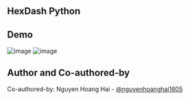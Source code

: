 ## HexDash Python
## Demo

![image](https://github.com/user-attachments/assets/ff1009fd-9615-4878-a26f-d2243c923e63)
![image](https://github.com/user-attachments/assets/d1df74e3-e7f4-4509-8483-7758e37fc86e)

## Author and Co-authored-by

Co-authored-by: Nguyen Hoang Hai - [@nguyenhoanghai1605](https://github.com/nguyenhoanghai1605)
